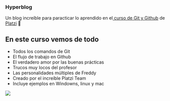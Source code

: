 ### Hyperblog 
Un blog increíble para paracticar lo aprendido en el[ curso de Git y Github](https://platzi.com/cursos/git-github/ " curso de Git y Github") de [Platzi](https://platzi.com/ "Platzi") 💚

## En este curso vemos de todo
- Todos los comandos de Git
- El flujo de trabajo en Github
- El verdadero amor por las buenas prácticas
- Trucos muy locos del profesor
- Las personalidades múltiples de Freddy
- Creado por el increíble Platzi Team
- Incluye ejemplos en Windowns, linux y mac

![](https://pandao.github.io/editor.md/examples/images/4.jpg)
     
